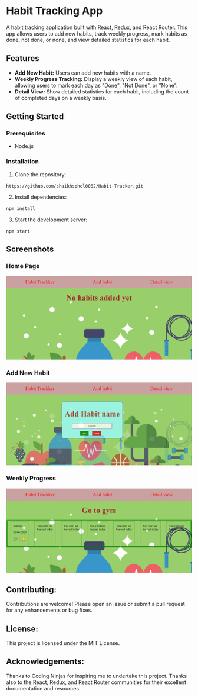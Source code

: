# Habit Tracking App

A habit tracking application built with React, Redux, and React Router. This app allows users to add new habits, track weekly progress, mark habits as done, not done, or none, and view detailed statistics for each habit.

## Features

- **Add New Habit:** Users can add new habits with a name.
- **Weekly Progress Tracking:** Display a weekly view of each habit, allowing users to mark each day as "Done", "Not Done", or "None".
- **Detail View:** Show detailed statistics for each habit, including the count of completed days on a weekly basis.

## Getting Started

### Prerequisites

- Node.js

### Installation

1. Clone the repository:

```
https://github.com/shaikhsohel0082/Habit-Tracker.git
```

2. Install dependencies:

```
npm install
```

3. Start the development server:

```
npm start
```

## Screenshots

### Home Page

![Home Page](/public/home.png)

### Add New Habit

![Add New Habit](/public/habitForm.png)

### Weekly Progress

![Weekly Progress](/public/week.png)

## Contributing:

Contributions are welcome! Please open an issue or submit a pull request for any enhancements or bug fixes.

## License:

This project is licensed under the MIT License.

## Acknowledgements:

Thanks to Coding Ninjas for inspiring me to undertake this project. Thanks also to the React, Redux, and React Router communities for their excellent documentation and resources.